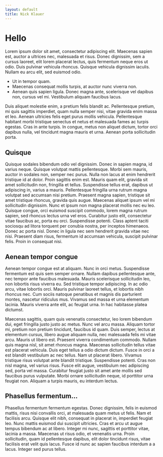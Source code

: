 ```yaml
---
layout: default
title: Nick Klauer
---
```

Hello
=====
Lorem ipsum dolor sit amet, consectetur adipiscing elit. Maecenas sapien est,
auctor a ultrices nec, malesuada et risus. Donec dignissim, sem a cursus
laoreet, elit lorem placerat lectus, quis fermentum neque eros ut odio. Duis
pulvinar vehicula rhoncus. Quisque vehicula dignissim iaculis. Nullam eu arcu
elit, sed euismod odio.
  * Ut in tempor quam. 
  * Maecenas consequat mollis turpis, at auctor nunc viverra non. 
  * Aenean quis sapien ligula. Donec magna ante, scelerisque vel dapibus non, 
    cursus vel mi. Vestibulum aliquam faucibus lacus.

Duis aliquet molestie enim, a pretium felis blandit ac. Pellentesque pretium,
mi quis sagittis imperdiet, quam nulla semper nisi, vitae gravida enim massa et
leo. Aenean ultricies felis eget purus mollis vehicula. Pellentesque habitant
morbi tristique senectus et netus et malesuada fames ac turpis egestas. Cras in
ante turpis. In congue, metus non aliquet dictum, tortor orci dapibus nulla,
vel tincidunt magna mauris et urna. Aenean porta sollicitudin porta.

Quisque
-------
Quisque sodales bibendum odio vel dignissim. Donec in sapien magna, id varius
neque. Quisque volutpat mattis pellentesque. Morbi sem mauris, auctor in
sodales non, semper nec purus. Nulla non lacus at enim hendrerit tristique id
at dolor. Proin sagittis enim est. Mauris quam elit, gravida sit amet
sollicitudin non, fringilla et tellus. Suspendisse tellus erat, dapibus ut
adipiscing in, varius a mauris. Pellentesque fringilla urna rutrum magna
volutpat sed accumsan nisi pretium. Praesent magna sapien, tristique sit amet
tristique rhoncus, gravida quis augue. Maecenas aliquet ipsum vel mi
sollicitudin dignissim. Nunc et ipsum non magna placerat mollis nec eu leo.
Quisque congue, orci euismod suscipit commodo, lorem magna rutrum sapien, sed
rhoncus lectus urna vel eros. Curabitur justo elit, consectetur vitae faucibus
ac, porta eu orci. Suspendisse potenti. Class aptent taciti sociosqu ad litora
torquent per conubia nostra, per inceptos himenaeos. Donec ac porta nisl. Donec
in ligula nec sem hendrerit gravida vitae nec nisi. Praesent diam risus,
fermentum id accumsan vehicula, suscipit pulvinar felis. Proin in consequat
nisi.

Aenean tempor congue
--------------------
Aenean tempor congue est at aliquam. Nunc in orci metus. Suspendisse fermentum
est quis sem semper ornare. Nullam dapibus pellentesque ante, nec tempor ante
faucibus malesuada. Mauris scelerisque sollicitudin leo, non lobortis risus
viverra eu. Sed tristique tempor adipiscing. In ac odio arcu, vitae lobortis
orci. Mauris pulvinar laoreet tellus, et lobortis nibh rhoncus nec. Cum sociis
natoque penatibus et magnis dis parturient montes, nascetur ridiculus mus.
Vivamus sed massa et urna elementum lacinia. Mauris viverra ante elit, ac
feugiat urna. In hac habitasse platea dictumst.

Maecenas sagittis, quam quis venenatis consectetur, leo lorem bibendum dui,
eget fringilla justo justo ac metus. Nunc vel arcu massa. Aliquam tortor mi,
pretium non pretium tincidunt, faucibus id quam. Duis semper, lectus at
elementum cursus, libero augue aliquam nulla, nec malesuada felis mi vitae
arcu. Mauris ut libero est. Praesent viverra condimentum commodo. Nullam quis
magna nisl, sit amet rhoncus magna. Maecenas sollicitudin tellus vitae est
placerat vehicula. Duis eget tellus a odio dictum dictum. Fusce in orci a est
blandit vestibulum ac nec tellus. Nam ut placerat libero. Vivamus tristique
risus volutpat ante blandit tristique. Suspendisse potenti. Cras non nisl
magna, vel varius risus. Fusce elit augue, vestibulum nec adipiscing sed, porta
vel massa. Curabitur feugiat justo sit amet ante mollis sed faucibus purus
vulputate. Morbi ornare sollicitudin neque, id porttitor urna feugiat non.
Aliquam a turpis mauris, eu interdum lectus.

Phasellus fermentum...
----------------------
Phasellus fermentum fermentum egestas. Donec dignissim, felis in euismod
mattis, risus nisi convallis orci, at malesuada quam metus ut felis. Nam et
facilisis arcu. Quisque elit nibh, consequat in placerat in, imperdiet feugiat
leo. Nunc mattis euismod dui suscipit ultricies. Cras et arcu ut augue tempus
bibendum ac at libero. Integer mi nunc, sagittis et porttitor vitae, lacinia
a massa. Maecenas ut risus odio, et venenatis urna. Proin sollicitudin, quam id
pellentesque dapibus, elit dolor tincidunt risus, vitae facilisis erat velit
quis lacus. Fusce id nunc ac sapien faucibus interdum a a lacus. Integer sed
purus tellus.
